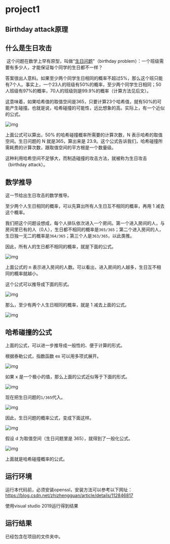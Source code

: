 # project1
## Birthday attack原理
## 什么是生日攻击

​		这个问题在数学上早有原型，叫做"[生日问题](https://en.wikipedia.org/wiki/Birthday_problem)"（birthday problem）：一个班级需要有多少人，才能保证每个同学的生日都不一样？

答案很出人意料。如果至少两个同学生日相同的概率不超过5%，那么这个班只能有7个人。事实上，一个23人的班级有50%的概率，至少两个同学生日相同；50人班级有97%的概率，70人的班级则是99.9%的概率（计算方法见后文）。

这意味着，如果哈希值的取值空间是365，只要计算23个哈希值，就有50%的可能产生碰撞。也就是说，哈希碰撞的可能性，远比想象的高。实际上，有一个近似的公式。

![img](https://www.wangbase.com/blogimg/asset/201809/bg2018090509.png)

上面公式可以算出，50% 的哈希碰撞概率所需要的计算次数，N 表示哈希的取值空间。生日问题的 N 就是365，算出来是 23.9。这个公式告诉我们，哈希碰撞所需耗费的计算次数，跟取值空间的平方根是一个数量级。

这种利用哈希空间不足够大，而制造碰撞的攻击方法，就被称为生日攻击（birthday attack）。

## 数学推导

这一节给出生日攻击的数学推导。

至少两个人生日相同的概率，可以先算出所有人生日互不相同的概率，再用 1 减去这个概率。

我们把这个问题设想成，每个人排队依次进入一个房间。第一个进入房间的人，与房间里已有的人（0人），生日都不相同的概率是`365/365`；第二个进入房间的人，生日独一无二的概率是`364/365`；第三个人是`363/365`，以此类推。

因此，所有人的生日都不相同的概率，就是下面的公式。

![img](https://www.wangbase.com/blogimg/asset/201809/bg2018090501.png)

上面公式的 n 表示进入房间的人数。可以看出，进入房间的人越多，生日互不相同的概率就越小。

这个公式可以推导成下面的形式。

![img](https://www.wangbase.com/blogimg/asset/201809/bg2018090502.png)

那么，至少有两个人生日相同的概率，就是 1 减去上面的公式。

![img](https://www.wangbase.com/blogimg/asset/201809/bg2018090503.png)

## 哈希碰撞的公式

上面的公式，可以进一步推导成一般性的、便于计算的形式。

根据泰勒公式，指数函数 ex 可以用多项式展开。

![img](https://www.wangbase.com/blogimg/asset/201809/bg2018090504.png)

如果 x 是一个极小的值，那么上面的公式近似等于下面的形式。

![img](https://www.wangbase.com/blogimg/asset/201809/bg2018090505.png)

现在把生日问题的`1/365`代入。

![img](https://www.wangbase.com/blogimg/asset/201809/bg2018090506.png)

因此，生日问题的概率公式，变成下面这样。

![img](https://www.wangbase.com/blogimg/asset/201809/bg2018090507.png)

假设 d 为取值空间（生日问题里是 365），就得到了一般化公式。

![img](https://www.wangbase.com/blogimg/asset/201809/bg2018090508.png)

上面就是哈希碰撞概率的公式。



## 运行环境
运行本代码前，必须安装openssl，安装方法可以参考以下网址：https://blog.csdn.net/zhizhengguan/article/details/112846817

使用visual studio 2019运行得到结果

## 运行结果
已经包含在项目的文件夹中。





